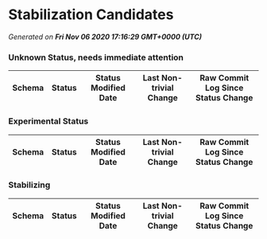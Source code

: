 # Stabilization Candidates

_Generated on **Fri Nov 06 2020 17:16:29 GMT+0000 (UTC)**_


### Unknown Status, needs immediate attention

|Schema|Status|Status Modified Date|Last Non-trivial Change|Raw Commit Log Since Status Change|
|------|------|--------------------|-----------------------|----------------------------------|


### Experimental Status

|Schema|Status|Status Modified Date|Last Non-trivial Change|Raw Commit Log Since Status Change|
|------|------|--------------------|-----------------------|----------------------------------|


### Stabilizing

|Schema|Status|Status Modified Date|Last Non-trivial Change|Raw Commit Log Since Status Change|
|------|------|--------------------|-----------------------|----------------------------------|




